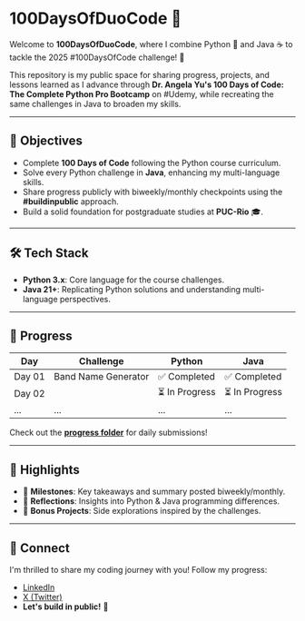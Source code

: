 # 100DaysOfDuoCode 🚀

Welcome to **100DaysOfDuoCode**, where I combine Python 🐍 and Java ☕ to tackle the 2025 #100DaysOfCode challenge! 🎯  

This repository is my public space for sharing progress, projects, and lessons learned as I advance through **Dr. Angela Yu's 100 Days of Code: The Complete Python Pro Bootcamp** on #Udemy, while recreating the same challenges in Java to broaden my skills.  

---

## 🚦 Objectives
- Complete **100 Days of Code** following the Python course curriculum.  
- Solve every Python challenge in **Java**, enhancing my multi-language skills.  
- Share progress publicly with biweekly/monthly checkpoints using the **#buildinpublic** approach.  
- Build a solid foundation for postgraduate studies at **PUC-Rio** 🎓.

---

## 🛠️ Tech Stack
- **Python 3.x**: Core language for the course challenges.  
- **Java 21+**: Replicating Python solutions and understanding multi-language perspectives.

---

## 📆 Progress
| **Day** | **Challenge**         | **Python**    | **Java**    |
|---------|-----------------------|---------------|-------------|
| Day 01  | Band Name Generator   | ✅ Completed   | ✅ Completed |
| Day 02  |     | ⏳ In Progress | ⏳ In Progress |
| ...     | ...                   | ...           | ...         |

Check out the **[progress folder](./progress)** for daily submissions!  

---

## 🌟 Highlights
- 📌 **Milestones**: Key takeaways and summary posted biweekly/monthly.
- 🧠 **Reflections**: Insights into Python & Java programming differences.
- 🚀 **Bonus Projects**: Side explorations inspired by the challenges.

---

## 🤝 Connect
I'm thrilled to share my coding journey with you! Follow my progress:  
- [LinkedIn](https://www.linkedin.com/in/brasoares)  
- [X (Twitter)](https://twitter.com/brassoaress)  
- **Let's build in public!** 🌟 

